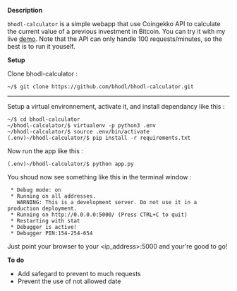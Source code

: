**Description**

`bhodl-calculator` is a simple webapp that use Coingekko API to calculate the current value of a previous investment in Bitcoin.
You can try it with my live [demo](https://bhodl.io/bhodl). Note that the API can only handle 100 requests/minutes, so the best is to run it youself.

**Setup**

Clone bhodl-calculator :
```
~/$ git clone https://github.com/bhodl/bhodl-calculator.git
```
****
Setup a virtual environnement, activate it, and install dependancy like this :
```
~/$ cd bhodl-calculator
~/bhodl-calculator/$ virtualenv -p python3 .env
~/bhodl-calculator/$ source .env/bin/activate
(.env)~/bhodl-calculator/$ pip install -r requirements.txt
```
Now run the app like this :
```
(.env)~/bhodl-calculator/$ python app.py
```
You shoud now see something like this in the terminal window :
```
 * Debug mode: on
 * Running on all addresses.
   WARNING: This is a development server. Do not use it in a production deployment.
 * Running on http://0.0.0.0:5000/ (Press CTRL+C to quit)
 * Restarting with stat
 * Debugger is active!
 * Debugger PIN:154-254-654
```
Just point your browser to your <ip_address>:5000 and your're good to go!

**To do**
* Add safegard to prevent to much requests
* Prevent the use of not allowed date
